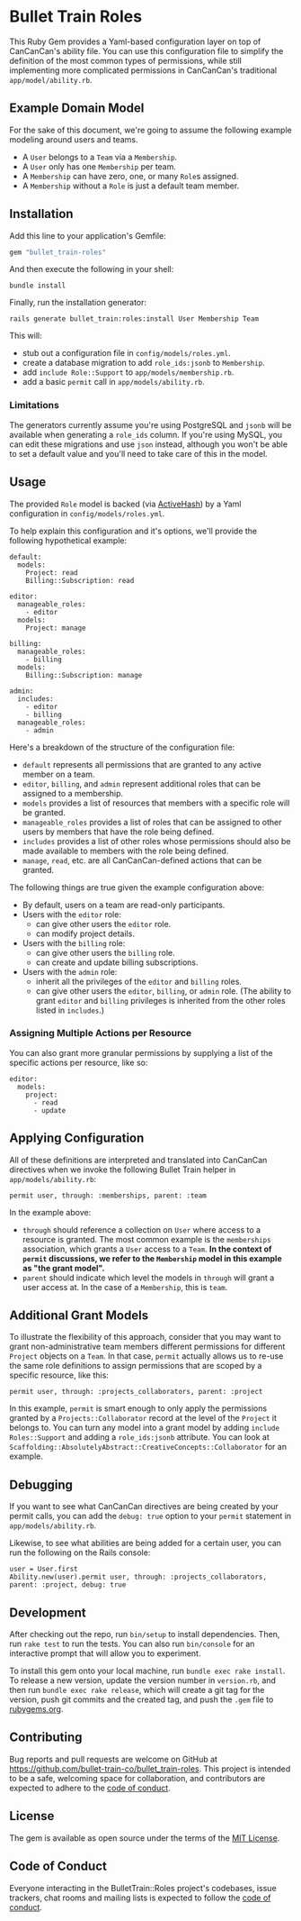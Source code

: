 # Bullet Train Roles

This Ruby Gem provides a Yaml-based configuration layer on top of CanCanCan's ability file. You can use this configuration file to simplify the definition of the most common types of permissions, while still implementing more complicated permissions in CanCanCan's traditional `app/model/ability.rb`.

## Example Domain Model 

For the sake of this document, we're going to assume the following example modeling around users and teams.

- A `User` belongs to a `Team` via a `Membership`.
- A `User` only has one `Membership` per team.
- A `Membership` can have zero, one, or many `Role`s assigned.
- A `Membership` without a `Role` is just a default team member.

## Installation

Add this line to your application's Gemfile:

```ruby
gem "bullet_train-roles"
```

And then execute the following in your shell:

```
bundle install
```

Finally, run the installation generator:

```
rails generate bullet_train:roles:install User Membership Team
```

This will:

 - stub out a configuration file in `config/models/roles.yml`.
 - create a database migration to add `role_ids:jsonb` to `Membership`.
 - add `include Role::Support` to `app/models/membership.rb`.
 - add a basic `permit` call in `app/models/ability.rb`.

### Limitations

The generators currently assume you're using PostgreSQL and `jsonb` will be available when generating a `role_ids` column. If you're using MySQL, you can edit these migrations and use `json` instead, although you won't be able to set a default value and you'll need to take care of this in the model.

## Usage

The provided `Role` model is backed (via [ActiveHash](https://github.com/active-hash/active_hash)) by a Yaml configuration in `config/models/roles.yml`.

To help explain this configuration and it's options, we'll provide the following hypothetical example:

```
default:
  models:
    Project: read
    Billing::Subscription: read

editor:
  manageable_roles:
    - editor
  models:
    Project: manage

billing:
  manageable_roles:
    - billing
  models:
    Billing::Subscription: manage

admin:
  includes:
    - editor
    - billing
  manageable_roles:
    - admin
```

Here's a breakdown of the structure of the configuration file:

 - `default` represents all permissions that are granted to any active member on a team.
 - `editor`, `billing`, and `admin` represent additional roles that can be assigned to a membership.
 - `models` provides a list of resources that members with a specific role will be granted.
 - `manageable_roles` provides a list of roles that can be assigned to other users by members that have the role being defined.
 - `includes` provides a list of other roles whose permissions should also be made available to members with the role being defined.
 - `manage`, `read`, etc. are all CanCanCan-defined actions that can be granted.

The following things are true given the example configuration above:

 - By default, users on a team are read-only participants.
 - Users with the `editor` role:
   - can give other users the `editor` role.
   - can modify project details.
 - Users with the `billing` role:
   - can give other users the `billing` role.
   - can create and update billing subscriptions.
 - Users with the `admin` role:
   - inherit all the privileges of the `editor` and `billing` roles.
   - can give other users the `editor`, `billing`, or `admin` role. (The ability to grant `editor` and `billing` privileges is inherited from the other roles listed in `includes`.)

### Assigning Multiple Actions per Resource

You can also grant more granular permissions by supplying a list of the specific actions per resource, like so:

```
editor:
  models:
    project:
      - read
      - update
```

## Applying Configuration

All of these definitions are interpreted and translated into CanCanCan directives when we invoke the following Bullet Train helper in `app/models/ability.rb`:

```
permit user, through: :memberships, parent: :team
```

In the example above:

 - `through` should reference a collection on `User` where access to a resource is granted. The most common example is the `memberships` association, which grants a `User` access to a `Team`. **In the context of `permit` discussions, we refer to the `Membership` model in this example as "the grant model".**
 - `parent` should indicate which level the models in `through` will grant a user access at. In the case of a `Membership`, this is `team`.

## Additional Grant Models

To illustrate the flexibility of this approach, consider that you may want to grant non-administrative team members different permissions for different `Project` objects on a `Team`. In that case, `permit` actually allows us to re-use the same role definitions to assign permissions that are scoped by a specific resource, like this:

```
permit user, through: :projects_collaborators, parent: :project
```

In this example, `permit` is smart enough to only apply the permissions granted by a `Projects::Collaborator` record at the level of the `Project` it belongs to. You can turn any model into a grant model by adding `include Roles::Support` and adding a `role_ids:jsonb` attribute. You can look at `Scaffolding::AbsolutelyAbstract::CreativeConcepts::Collaborator` for an example.

## Debugging
If you want to see what CanCanCan directives are being created by your permit calls, you can add the `debug: true` option to your `permit` statement in `app/models/ability.rb`.

Likewise, to see what abilities are being added for a certain user, you can run the following on the Rails console:

```
user = User.first
Ability.new(user).permit user, through: :projects_collaborators, parent: :project, debug: true
```

## Development

After checking out the repo, run `bin/setup` to install dependencies. Then, run `rake test` to run the tests. You can also run `bin/console` for an interactive prompt that will allow you to experiment.

To install this gem onto your local machine, run `bundle exec rake install`. To release a new version, update the version number in `version.rb`, and then run `bundle exec rake release`, which will create a git tag for the version, push git commits and the created tag, and push the `.gem` file to [rubygems.org](https://rubygems.org).

## Contributing

Bug reports and pull requests are welcome on GitHub at https://github.com/bullet-train-co/bullet_train-roles. This project is intended to be a safe, welcoming space for collaboration, and contributors are expected to adhere to the [code of conduct](https://github.com/bullet-train-co/bullet_train-roles/blob/master/CODE_OF_CONDUCT.md).

## License

The gem is available as open source under the terms of the [MIT License](https://opensource.org/licenses/MIT).

## Code of Conduct

Everyone interacting in the BulletTrain::Roles project's codebases, issue trackers, chat rooms and mailing lists is expected to follow the [code of conduct](https://github.com/bullet-train-co/bullet_train-roles/blob/main/CODE_OF_CONDUCT.md).
